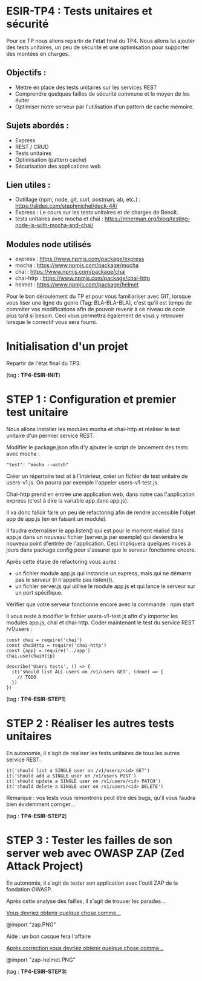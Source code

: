 # ESIR-TP4 : Tests unitaires et sécurité

Pour ce TP nous allons repartir de l'état final du TP4.
Nous allons lui ajouter des tests unitaires, un peu de sécurité et une optimisation pour supporter des montées en charges.

## Objectifs :

- Mettre en place des tests unitaires sur les services REST
- Comprendre quelques failles de sécurité commune et le moyen de les éviter
- Optimiser notre serveur par l'utilisation d'un pattern de cache mémoire.

## Sujets abordés :

- Express
- REST / CRUD
- Tests unitaires
- Optimisation (pattern cache)
- Sécurisation des applications web

## Lien utiles :

- Outillage (npm, node, git, curl, postman, ab, etc.) : https://slides.com/stephmichel/deck-4#/
- Express : Le cours sur les tests unitaires et de charges de Benoît.
- tests unitaires avec mocha et chai : https://mherman.org/blog/testing-node-js-with-mocha-and-chai/

## Modules node utilisés

- express : https://www.npmjs.com/package/express
- mocha : https://www.npmjs.com/package/mocha
- chai : https://www.npmjs.com/package/chai
- chai-http : https://www.npmjs.com/package/chai-http
- helmet : https://www.npmjs.com/package/helmet

Pour le bon déroulement du TP et pour vous familiariser avec GIT, lorsque vous liser une ligne du genre (Tag: BLA-BLA-BLA),
c'est qu'il est temps de commiter vos modifications afin de pouvoir revenir à ce niveau de code plus tard si besoin.
Ceci vous permettra également de vous y retrouver lorsque le correctif vous sera fourni.

# Initialisation d'un projet

Repartir de l'état final du TP3.

(tag : **TP4-ESIR-INIT**)

# STEP 1 : Configuration et premier test unitaire

Nous allons installer les modules mocha et chai-http et réaliser le test unitaire d'un permier service REST.

Modifier le package.json afin d'y ajouter le script de lancement des tests avec mocha :

    "test": "mocha --watch"

Créer un répertoire test et à l'intérieur, créer un fichier de test unitaire de users-v1.js. On pourra par exemple l'appeler users-v1-test.js.

Chai-http prend en entrée une application web, dans notre cas l'application express (c'est à dire la variable app dans app.js).

Il va donc falloir faire un peu de refactoring afin de rendre accessible l'objet app de app.js (en en faisant un module).

Il faudra externaliser le app.listen() qui est pour le moment réalisé dans app.js dans un nouveau fichier (server.js par exemple) qui deviendra le nouveau point d'entrée de l'application. Ceci impliquera quelques mises à jours dans package.config pour s'assurer que le serveur fonctionne encore.

Après cette étape de refactoring vous aurez :

- un fichier module app.js qui instancie un express, mais qui ne démarre pas le serveur (il n'appelle pas listen()).
- un fichier server.js qui utilise le module app.js et qui lance le serveur sur un port spécifique.

Vérifier que votre serveur fonctionne encore avec la commande : npm start

Il vous reste à modifier le fichier users-v1-test.js afin d'y importer les modules app.js, chai et chai-http.
Coder maintenant le test du service REST /v1/users :

    const chai = require('chai')
    const chaiHttp = require('chai-http')
    const {app} = require('../app')
    chai.use(chaiHttp)

    describe('Users tests', () => {
      it('should list ALL users on /v1/users GET', (done) => {
        // TODO
      })
    })

(tag : **TP4-ESIR-STEP1**)

# STEP 2 : Réaliser les autres tests unitaires

En autonomie, il s'agit de réaliser les tests unitaires de tous les autres service REST.

    it('should list a SINGLE user on /v1/users/<id> GET')
    it('should add a SINGLE user on /v1/users POST')
    it('should update a SINGLE user on /v1/users/<id> PATCH')
    it('should delete a SINGLE user on /v1/users/<id> DELETE')

Remarque : vos tests vous remontrons peut être des bugs, qu'il vous faudra bien évidemment corriger...

(tag : **TP4-ESIR-STEP2**)

# STEP 3 : Tester les failles de son server web avec OWASP ZAP (Zed Attack Project)

En autonomie, il s'agit de tester son application avec l'outil ZAP de la fondation OWASP.

Après cette analyse des failles, il s'agit de trouver les parades...

[Vous devriez obtenir quelque chose comme...](zap.PNG)

@import "zap.PNG"

Aide : un bon casque fera l'affaire

[Après correction vous devriez obtenir quelque chose comme...](zap-helmet.PNG)

@import "zap-helmet.PNG"

(tag : **TP4-ESIR-STEP3**)
